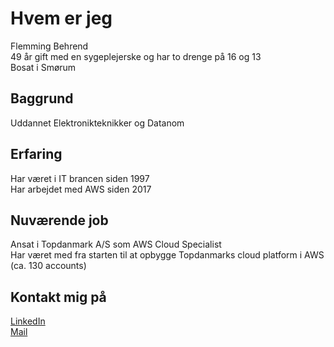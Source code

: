 # Hvem er jeg

Flemming Behrend  
49 år gift med en sygeplejerske og har to drenge på 16 og 13  
Bosat i Smørum

## Baggrund

Uddannet Elektronikteknikker og Datanom

## Erfaring

Har været i IT brancen siden 1997  
Har arbejdet med AWS siden 2017

## Nuværende job

Ansat i Topdanmark A/S som AWS Cloud Specialist  
Har været med fra starten til at opbygge Topdanmarks cloud platform i AWS (ca. 130 accounts)

## Kontakt mig på

[LinkedIn](www.linkedin.com/in/flemming-behrend-405309a)  
[Mail](mailto:flemmingjaeger@gmail.com)
